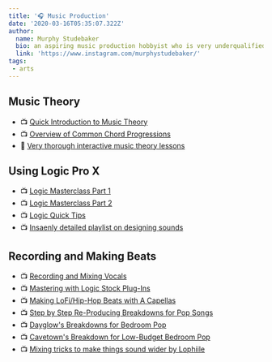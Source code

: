 ```yaml
---
title: '🎧 Music Production'
date: '2020-03-16T05:35:07.322Z'
author:
  name: Murphy Studebaker
  bio: an aspiring music production hobbyist who is very underqualified to write this curriculum (somebody submit a more thorough one) and the founder of this website
  link: 'https://www.instagram.com/murphystudebaker/'
tags:
 - arts
---
```


## Music Theory
- 📺 [Quick Introduction to Music Theory](https://www.youtube.com/watch?v=rgaTLrZGlk0&ab_channel=ANDREWHUANG)
- 📺 [Overview of Common Chord Progressions](https://www.youtube.com/watch?v=eVteycbJUsw&ab_channel=LANDR)
- 🔗 [Very thorough interactive music theory lessons](https://www.musictheory.net/lessons)

## Using Logic Pro X 
- 📺 [Logic Masterclass Part 1](https://www.youtube.com/watch?v=sqm8Q3jlNVI&ab_channel=GuildhallSchoolofMusic%26Drama)
- 📺 [Logic Masterclass Part 2](https://www.youtube.com/watch?v=gZfA4c6GCwM&ab_channel=GuildhallSchoolofMusic%26Drama)
- 📺 [Logic Quick Tips](https://www.youtube.com/watch?v=fQmLpwsHszg&ab_channel=NathanLarsen)
- 📺 [Insaenly detailed playlist on designing sounds](https://www.youtube.com/watch?v=NJLIS2MkFe4&list=PLx5i827-FDqNY_grenYJZJpG1esu7GK6v&index=1&ab_channel=InTheMix)

## Recording and Making Beats
- 📺 [Recording and Mixing Vocals](https://www.youtube.com/watch?v=awjmFyHiecM&ab_channel=JonasAden)
- 📺 [Mastering with Logic Stock Plug-Ins](https://www.youtube.com/watch?v=QXStJgXpZKc&ab_channel=SeanDivine)
- 📺 [Making LoFi/Hip-Hop Beats with A Capellas](https://www.youtube.com/watch?v=MP7ncXMy2Og&ab_channel=L.Dre)
- 📺 [Step by Step Re-Producing Breakdowns for Pop Songs](https://www.youtube.com/watch?v=2yyBqA_riPg&ab_channel=BeatAcademy)
- 📺 [Dayglow's Breakdowns for Bedroom Pop](https://www.youtube.com/watch?v=z9WTeHvcFqA&ab_channel=Dayglow)
- 📺 [Cavetown's Breakdown for Low-Budget Bedroom Pop](https://www.youtube.com/watch?v=0CDA0NVp1Sg&ab_channel=cavetown)
- 📺 [Mixing tricks to make things sound wider by Lophiile](https://www.youtube.com/watch?v=jS9wxVzfJwI&ab_channel=lophiile)
